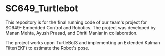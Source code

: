 # SC649_Turtlebot
This repository is for the final running code of our team's project for SC649- Embedded Control and Robotics. The project was developed by Manan Mehta, Ayush Prasad, and Dhriti Maniar in collaboration.
<p>The project works upon TurtleBot3 and implementing an Extended Kalman Filter(EKF) to estimate the Robot's pose.</p>
